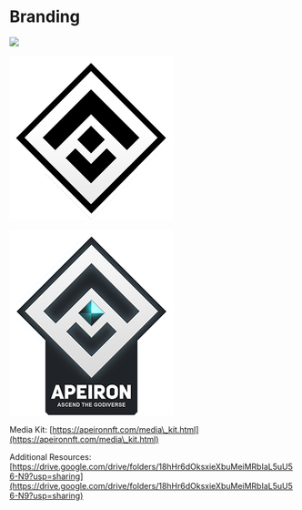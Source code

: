 # Branding

![](<../.gitbook/assets/image (38).png>)

![](<../.gitbook/assets/image (89).png>)

![](<../.gitbook/assets/image (125).png>)

Media Kit: [https://apeironnft.com/media\_kit.html](https://apeironnft.com/media\_kit.html)

Additional Resources: [https://drive.google.com/drive/folders/18hHr6dOksxieXbuMeiMRbIaL5uU56-N9?usp=sharing](https://drive.google.com/drive/folders/18hHr6dOksxieXbuMeiMRbIaL5uU56-N9?usp=sharing)
